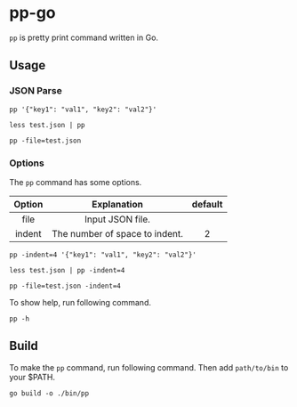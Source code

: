 # pp-go

`pp` is pretty print command written in Go.

## Usage

### JSON Parse

```shell script
pp '{"key1": "val1", "key2": "val2"}'
```

```shell script
less test.json | pp
```

```shell script
pp -file=test.json
```

### Options

The `pp` command has some options.

|Option|Explanation|default|
|:-:|:-:|:-:|
|file|Input JSON file.||
|indent|The number of space to indent.|2|


```shell script
pp -indent=4 '{"key1": "val1", "key2": "val2"}'
```

```shell script
less test.json | pp -indent=4
```

```shell script
pp -file=test.json -indent=4
```

To show help, run following command.

```shell script
pp -h
```

## Build

To make the `pp` command, run following command. Then add `path/to/bin` to your $PATH.

```
go build -o ./bin/pp
```
